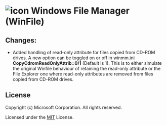 # ![icon](winfile.png) Windows File Manager (WinFile)

## Changes:
- Added handling of read-only attribute for files copied from CD-ROM drives. A new option can be toggled on or off in winmm.ini **CopyCdromReadOnlyAttrib=0/1** (Default is 1). This is to either simulate the original Winfile behaviour of retaining the read-only attribute or the File Explorer one where read-only attributes are removed from files copied from CD-ROM drives.

## License

Copyright (c) Microsoft Corporation. All rights reserved.

Licensed under the [MIT](LICENSE) License.
